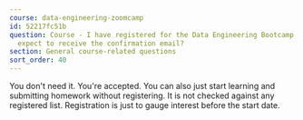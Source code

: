 ```yaml
---
course: data-engineering-zoomcamp
id: 52217fc51b
question: Course - I have registered for the Data Engineering Bootcamp. When can I
  expect to receive the confirmation email?
section: General course-related questions
sort_order: 40
---
```


You don't need it. You're accepted. You can also just start learning and submitting homework without registering. It is not checked against any registered list. Registration is just to gauge interest before the start date.

